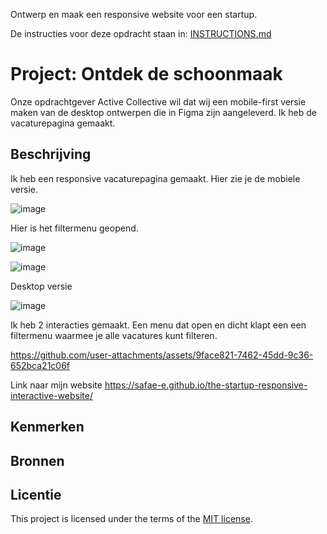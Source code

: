 Ontwerp en maak een responsive website voor een startup.

De instructies voor deze opdracht staan in: [INSTRUCTIONS.md](https://github.com/fdnd-task/the-startup-responsive-interactieve-website/blob/main/docs/INSTRUCTIONS.md)

# Project: Ontdek de schoonmaak
Onze opdrachtgever Active Collective wil dat wij een mobile-first versie maken van de desktop ontwerpen die in Figma zijn aangeleverd. Ik heb de vacaturepagina gemaakt.


## Beschrijving
<!-- In de Beschrijving staat hoe je project er uit ziet, hoe het werkt en wat je er mee kan. -->
<!-- Voeg een mooie poster visual toe 📸 -->
<!-- Voeg een link toe naar Github Pages 🌐-->
Ik heb een responsive vacaturepagina gemaakt. Hier zie je de mobiele versie.

![image](https://github.com/user-attachments/assets/b4e6efee-a029-4a94-b28f-beb43e651981)

Hier is het filtermenu geopend.

![image](https://github.com/user-attachments/assets/7335e822-ad8d-410a-8aac-a3609f1a2699)

![image](https://github.com/user-attachments/assets/7ac02772-9b6d-4bee-be5c-75fcd56ee34c)

Desktop versie

![image](https://github.com/user-attachments/assets/77510e7a-137c-4688-a200-22808d620435)

Ik heb 2 interacties gemaakt. Een menu dat open en dicht klapt een een filtermenu waarmee je alle vacatures kunt filteren.

https://github.com/user-attachments/assets/9face821-7462-45dd-9c36-652bca21c06f

Link naar mijn website
https://safae-e.github.io/the-startup-responsive-interactive-website/

## Kenmerken
<!-- Bij Kenmerken staat welke technieken zijn gebruikt en hoe. Wat is de HTML structuur? Wat zijn de belangrijkste dingen in CSS? Wat is er met JS gedaan en hoe? -->

## Bronnen

## Licentie

This project is licensed under the terms of the [MIT license](./LICENSE).


